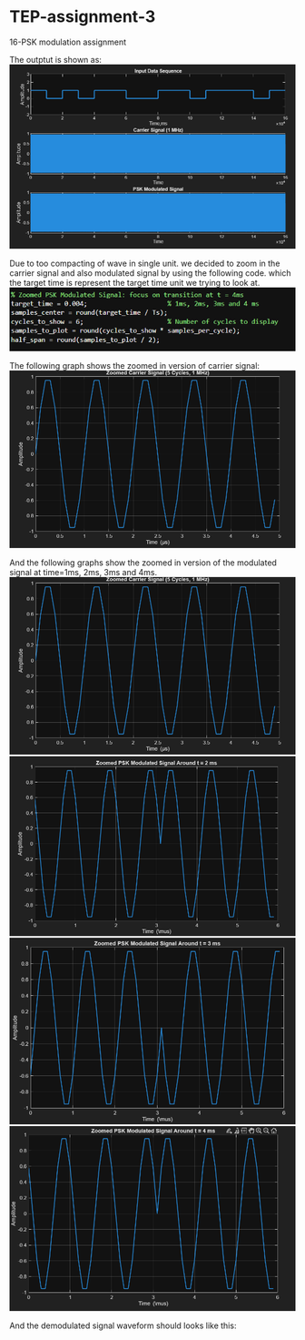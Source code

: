 # TEP-assignment-3
16-PSK modulation assignment


The outptut is shown as:
![image alt](https://github.com/bubbleman0000/TEP-assignment-3/blob/main/image/output%20waveform.png?raw=true)

Due to too compacting of wave in single unit. we decided to zoom in the carrier signal and also modulated signal by using
the following code. which the target time is represent the target time unit we trying to look at.
![image alt](https://github.com/bubbleman0000/TEP-assignment-3/blob/main/image/code.png?raw=true)

The following graph shows the zoomed in version of carrier signal:
![image alt](https://github.com/bubbleman0000/TEP-assignment-3/blob/main/image/carrier%20signal.png?raw=true)

And the following graphs show the zoomed in version of the modulated signal at time=1ms, 2ms, 3ms and 4ms.
![image alt](https://github.com/bubbleman0000/TEP-assignment-3/blob/main/image/carrier%20signal.png?raw=true)
![image alt](https://github.com/bubbleman0000/TEP-assignment-3/blob/main/image/t=2ms.png?raw=true)
![image alt](https://github.com/bubbleman0000/TEP-assignment-3/blob/main/image/t=3ms.png?raw=true)
![image alt](https://github.com/bubbleman0000/TEP-assignment-3/blob/main/image/t=4ms.png?raw=true)

And the demodulated signal waveform should looks like this:
